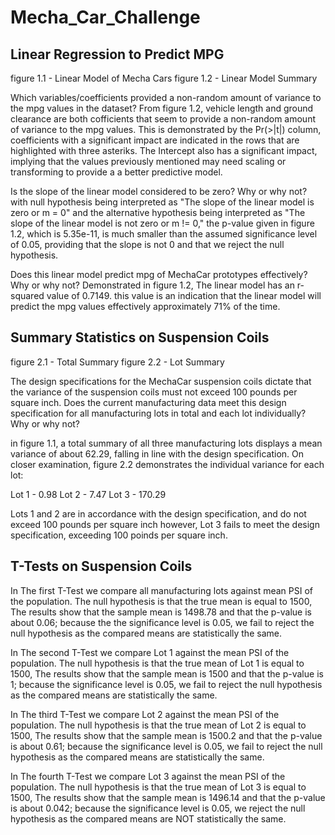# Mecha_Car_Challenge

## Linear Regression to Predict MPG

figure 1.1 - Linear Model of Mecha Cars
figure 1.2 - Linear Model Summary


Which variables/coefficients provided a non-random amount of variance to the mpg values in the dataset?
From figure 1.2, vehicle length and ground clearance are both cofficients that seem to provide a non-random amount of variance to the mpg values. This is demonstrated by the Pr(>|t|) column, coefficients with a significant impact are indicated in the rows that are highlighted with three asteriks. The Intercept also has a significant impact, implying that the values previously mentioned may need scaling or transforming to provide a a better predictive model.

Is the slope of the linear model considered to be zero? Why or why not?
with null hypothesis being interpreted as "The slope of the linear model is zero or m = 0" and the alternative hypothesis being interpreted as "The slope of the linear model is not zero or m != 0," the p-value given in figure 1.2, which is 5.35e-11, is much smaller than the assumed significance level of 0.05, providing that the slope is not 0 and that we reject the null hypothesis.

Does this linear model predict mpg of MechaCar prototypes effectively? Why or why not?
Demonstrated in figure 1.2, The linear model has an r-squared value of 0.7149. this value is an indication that the linear model will predict the mpg values effectively approximately 71% of the time.

## Summary Statistics on Suspension Coils

figure 2.1 - Total Summary
figure 2.2 - Lot Summary


The design specifications for the MechaCar suspension coils dictate that the variance of the suspension coils must not exceed 100 pounds per square inch. Does the current manufacturing data meet this design specification for all manufacturing lots in total and each lot individually? Why or why not?

in figure 1.1, a total summary of all three manufacturing lots displays a mean variance of about 62.29, falling in line with the design specification. On closer examination, figure 2.2 demonstrates the individual variance for each lot:

Lot 1 - 0.98
Lot 2 - 7.47
Lot 3 - 170.29

Lots 1 and 2 are in accordance with the design specification, and do not exceed 100 pounds per square inch however, Lot 3 fails to meet the design specification, exceeding 100 poinds per square inch. 

## T-Tests on Suspension Coils

In The first T-Test we compare all manufacturing lots against mean PSI of the population. The null hypothesis is that the true mean is equal to 1500, The results show that the sample mean is 1498.78 and that the p-value is about 0.06; because the the significance level is 0.05, we fail to reject the null hypothesis as the compared means are statistically the same.

In The second T-Test we compare Lot 1 against the mean PSI of the population. The null hypothesis is that the true mean of Lot 1 is equal to 1500, The results show that the sample mean is 1500 and that the p-value is 1; because the significance level is 0.05, we fail to reject the null hypothesis as the compared means are statistically the same.

In The third T-Test we compare Lot 2 against the mean PSI of the population. The null hypothesis is that the true mean of Lot 2 is equal to 1500, The results show that the sample mean is 1500.2 and that the p-value is about 0.61; because the significance level is 0.05, we fail to reject the null hypothesis as the compared means are statistically the same.

In The fourth T-Test we compare Lot 3 against the mean PSI of the population. The null hypothesis is that the true mean of Lot 3 is equal to 1500, The results show that the sample mean is 1496.14 and that the p-value is about 0.042; because the significance level is 0.05, we reject the null hypothesis as the compared means are NOT statistically the same.



